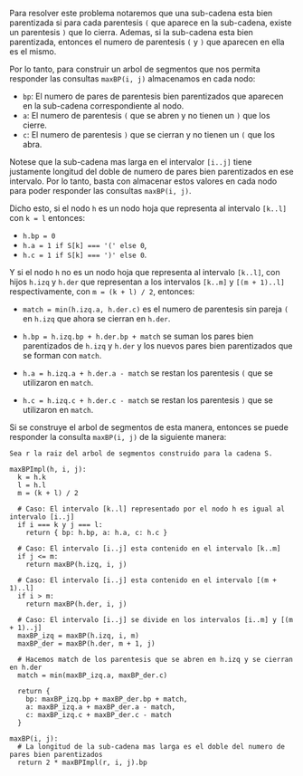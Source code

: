 Para resolver este problema notaremos que una sub-cadena esta bien parentizada si para cada parentesis `(` que aparece en la sub-cadena, existe un parentesis `)` que lo cierra. Ademas, si la sub-cadena esta bien parentizada, entonces el numero de parentesis `(` y `)` que aparecen en ella es el mismo.

Por lo tanto, para construir un arbol de segmentos que nos permita responder las consultas `maxBP(i, j)` almacenamos en cada nodo:

- `bp`: El numero de pares de parentesis bien parentizados que aparecen en la sub-cadena correspondiente al nodo.
- `a`: El numero de parentesis `(` que se abren y no tienen un `)` que los cierre.
- `c`: El numero de parentesis `)` que se cierran y no tienen un `(` que los abra.

Notese que la sub-cadena mas larga en el intervalor `[i..j]` tiene justamente longitud del doble de numero de pares bien parentizados en ese intervalo. Por lo tanto, basta con almacenar estos valores en cada nodo para poder responder las consultas `maxBP(i, j)`.

Dicho esto, si el nodo `h` es un nodo hoja que representa al intervalo `[k..l]` con `k = l` entonces:

- `h.bp = 0`
- `h.a = 1 if S[k] === '(' else 0`,
- `h.c = 1 if S[k] === ')' else 0`.

Y si el nodo `h` no es un nodo hoja que representa al intervalo `[k..l]`, con hijos `h.izq` y `h.der` que representan a los intervalos `[k..m]` y `[(m + 1)..l]` respectivamente, con `m = (k + l) / 2`, entonces:

- `match = min(h.izq.a, h.der.c)` es el numero de parentesis sin pareja `(` en `h.izq` que ahora se cierran en `h.der`.

- `h.bp = h.izq.bp + h.der.bp + match` se suman los pares bien parentizados de `h.izq` y `h.der` y los nuevos pares bien parentizados que se forman con `match`.
- `h.a = h.izq.a + h.der.a - match` se restan los parentesis `(` que se utilizaron en `match`.
- `h.c = h.izq.c + h.der.c - match` se restan los parentesis `)` que se utilizaron en `match`.

Si se construye el arbol de segmentos de esta manera, entonces se puede responder la consulta `maxBP(i, j)` de la siguiente manera:

```
Sea r la raiz del arbol de segmentos construido para la cadena S.

maxBPImpl(h, i, j):
  k = h.k
  l = h.l
  m = (k + l) / 2

  # Caso: El intervalo [k..l] representado por el nodo h es igual al intervalo [i..j]
  if i === k y j === l:
    return { bp: h.bp, a: h.a, c: h.c }

  # Caso: El intervalo [i..j] esta contenido en el intervalo [k..m]
  if j <= m:
    return maxBP(h.izq, i, j)

  # Caso: El intervalo [i..j] esta contenido en el intervalo [(m + 1)..l]
  if i > m:
    return maxBP(h.der, i, j)

  # Caso: El intervalo [i..j] se divide en los intervalos [i..m] y [(m + 1)..j]
  maxBP_izq = maxBP(h.izq, i, m)
  maxBP_der = maxBP(h.der, m + 1, j)

  # Hacemos match de los parentesis que se abren en h.izq y se cierran en h.der
  match = min(maxBP_izq.a, maxBP_der.c)

  return {
    bp: maxBP_izq.bp + maxBP_der.bp + match,
    a: maxBP_izq.a + maxBP_der.a - match,
    c: maxBP_izq.c + maxBP_der.c - match
  }

maxBP(i, j):
  # La longitud de la sub-cadena mas larga es el doble del numero de pares bien parentizados
  return 2 * maxBPImpl(r, i, j).bp
```
